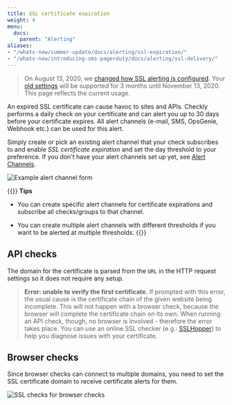```yaml
---
title: SSL certificate expiration
weight: 4
menu:
  docs:
    parent: "Alerting"
aliases:
- "/whats-new/summer-update/docs/alerting/ssl-expiration/"
- "/whats-new/introducing-sms-pagerduty/docs/alerting/ssl-delivery/"
---
```


> On August 13, 2020, we [changed how SSL alerting is configured](/docs/alerting/). Your [old settings](https://app.checklyhq.com/alert-settings?showSslAlertingV1Notice=true) will be supported for 3 months until November 13, 2020. This page reflects the current usage.

An expired SSL certificate can cause havoc to sites and APIs. Checkly performs a daily check on your certificate and can alert you up to 30 days before your certificate expires. All alert channels (e-mail, SMS, OpsGenie, Webhook etc.) can be used for this alert.

Simply create or pick an existing alert channel that your check subscribes to and enable *SSL certificate expiration* and set the day threshold to your preference. If you don't have your alert channels set up yet, see [Alert Channels](/docs/alerting/alert-channels/).

![Example alert channel form](/docs/images/alerting/ssl_check_example.png)

{{<info >}}
**Tips**

- You can create specific alert channels for certificate expirations and subscribe all checks/groups to that channel.

- You can create multiple alert channels with different thresholds if you want to be alerted at multiple thresholds.
{{</info>}}

## API checks
The domain for the certificate is parsed from the `URL` in the HTTP request settings so it does not require any setup.


>**Error: unable to verify the first certificate.**
If prompted with this error, the usual cause is the certificate chain of the given website being incomplete. This will not happen with a browser check, because the browser will complete the certificate chain on its own. When running an API check, though, no browser is involved - therefore the error takes place.
You can use an online SSL checker (e.g.: [SSLHopper](https://www.sslshopper.com/ssl-checker.html)) to help you diagnose issues with your certificate.


## Browser checks
Since browser checks can connect to multiple domains, you need to set the SSL certificate domain to receive certificate alerts for them.

![SSL checks for browser checks](/docs/images/alerting/browser_ssl_check.png)
